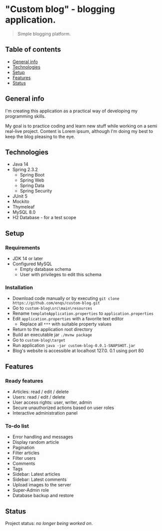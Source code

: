 # "Custom blog" - blogging application.

> Simple blogging platform.
    
## Table of contents
* [General info](#general-info)
* [Technologies](#technologies)
* [Setup](#setup)
* [Features](#features)
* [Status](#status)

## General info
I'm creating this application as a practical way of developing my programming skills.

My goal is to practice coding and learn new stuff while working on a semi real-live project. Content is Lorem ipsum, although I'm doing my best to keep the blog pleasing to the eye.

## Technologies
* Java 14
* Spring 2.3.2
    * Spring Boot
    * Spring Web
    * Spring Data
    * Spring Security
* JUnit 5
* Mockito
* Thymeleaf
* MySQL 8.0
* H2 Database - for a test scope

## Setup

### Requirements
* JDK 14 or later
* Configured MySQL
    * Empty database schema
    * User with privileges to edit this schema

### Installation
* Download code manually or by executing `git clone https://github.com/enqs/custom-blog.git`
* Go to `custom-blog\src\main\resources`
* Rename `templateApplication.properties` to `application.properties`
* Edit `application.properties` with a favorite text editor
    * Replace all `***` with suitable property values
* Return to the application root directory
* Build an executable jar `./mvnw package`
* Go to `custom-blog\target`
* Run application `java -jar custom-blog-0.0.1-SNAPSHOT.jar`
* Blog's website is accessible at localhost 127.0. 0.1 using port 80


## Features
### Ready features
* Articles: read / edit / delete 
* Users: read / edit / delete 
* User access rights: user, writer, admin
* Secure unauthorized actions based on user roles 
* Interactive administration panel

### To-do list
* Error handling and messages
* Display random article
* Pagination
* Filter articles
* Filter users
* Comments
* Tags
* Sidebar: Latest articles
* Sidebar: Latest comments
* Upload images to the server
* Super-Admin role
* Database backup and restore

## Status
Project status: _no longer being worked on_.


